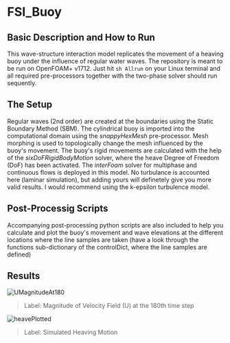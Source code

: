 # FSI_Buoy

## Basic Description and How to Run
This wave-structure interaction model replicates the movement of a heaving buoy under the influence of regular water waves. The repository is meant to be run on OpenFOAM+ v1712. Just hit `sh Allrun` on your Linux terminal and all required pre-processors together with the two-phase solver should run sequently.

## The Setup
Regular waves (2nd order) are created at the boundaries using the Static Boundary Method (SBM). The cylindrical buoy is imported into the computational domain using the _snappyHexMesh_ pre-processor. Mesh morphing is used to topologically change the mesh influenced by the buoy's movement. The buoy's rigid movements are calculated with the help of the _sixDoFRigidBodyMotion_ solver, where the heave Degree of Freedom (DoF) has been activated. The _interFoam_ solver for multiphase and continuous flows is deployed in this model. No turbulance is accounted here (laminar simulation), but adding yours will definetely give you more valid results. I would recommend using the k-epsilon turbulence model.

## Post-Processig Scripts
Accompanying post-processing python scripts are also included to help you calculate and plot the buoy's movement and wave elevations at the different locations where the line samples are taken (have a look through the functions sub-dictionary of the controlDict, where the line samples are defined)

## Results
![UMagnitudeAt180](https://user-images.githubusercontent.com/55588269/134431923-abcb51bf-9b52-4fb4-82b4-e3172cab0718.png)
>Label: Magnitude of Velocity Field (U) at the 180th time step

![heavePlotted](https://user-images.githubusercontent.com/55588269/134432256-8500b9eb-f2f2-4da5-9b18-b88ee8786a62.png)   
>Label: Simulated Heaving Motion
